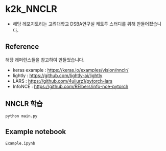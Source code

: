 # k2k_NNCLR
- 해당 레포지토리는 고려대학교 DSBA연구실 케토투 스터디를 위해 만들어졌습니다. 

## Reference 
해당 레퍼런스들을 참고하여 만들었습니다. 
- keras example : https://keras.io/examples/vision/nnclr/
- lightly : https://github.com/lightly-ai/lightly
- LARS : https://github.com/4uiiurz1/pytorch-lars
- InfoNCE : https://github.com/RElbers/info-nce-pytorch

## NNCLR 학습 
    python main.py 
   
## Example notebook 
    Example.ipynb

